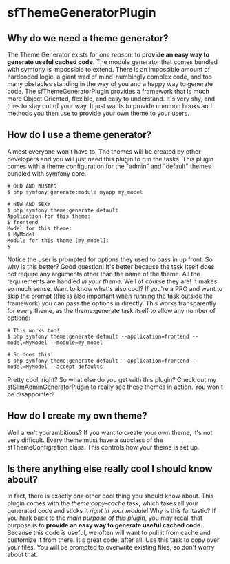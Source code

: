 sfThemeGeneratorPlugin
======================

Why do we need a theme generator?
---------------------------------

The Theme Generator exists for _one reason_: to **provide an easy way to generate useful cached code**.  The module generator 
that comes bundled with symfony is impossible to extend.  There is an impossible amount of hardcoded logic, a giant wad of 
mind-numbingly complex code, and too many obstacles standing in the way of you and a happy way to generate code.  The sfThemeGeneratorPlugin
provides a framework that is much more Object Oriented, flexible, and easy to understand.  It's very shy, and tries to stay out of your way.
It just wants to provide common hooks and methods you then use to provide your own theme to your users.


How do I use a theme generator?
-------------------------------

Almost everyone won't have to.  The themes will be created by other developers and you will just need this plugin to run the tasks.  This plugin
comes with a theme configuration for the "admin" and "default" themes bundled with symfony core.  

    # OLD AND BUSTED
    $ php symfony generate:module myapp my_model
    
    # NEW AND SEXY
    $ php symfony theme:generate default
    Application for this theme:
    $ frontend 
    Model for this theme:
    $ MyModel 
    Module for this theme [my_model]:
    $     

Notice the user is prompted for options they used to pass in up front.  So why is this better?  Good question!  It's better because the task itself 
does not require any arguments other than the name of the theme. All the requirements are handled _in your theme_.  Well of course they are!  It 
makes so much sense.  Want to know what's also cool?  If you're a PRO and want to skip the prompt (this is also important when running the task 
outside the framework) you can pass the options in directly.  This works transparently for every theme, as the theme:generate task itself to allow any
number of options:

    # This works too!
    $ php symfony theme:generate default --application=frontend --model=MyModel --module=my_model

    # So does this!
    $ php symfony theme:generate default --application=frontend --model=MyModel --accept-defaults

Pretty cool, right?  So what else do you get with this plugin?  Check out my [sfSlimAdminGeneratorPlugin](http://github.com/bshaffer/sfSlimAdminGeneratorPlugin)
to really see these themes in action.  You won't be disappointed!

How do I create my own theme?
-----------------------------

Well aren't you ambitious? If you want to create your own theme, it's not very difficult.  Every theme must have a subclass of the sfThemeConfigration 
class.  This controls how your theme is set up.

Is there anything else really cool I should know about?
-------------------------------------------------------

In fact, there is exactly _one_ other cool thing you should know about.  This plugin comes with the _theme:copy-cache_ task, which takes all your
generated code and sticks it *right in your module*!  Why is this fantastic?  If you hark back to the *main purpose of this plugin*, you may recall
that purpose is to **provide an easy way to generate useful cached code**.  Because this code is useful, we often will want to pull it from cache
and customize it from there.  It's great code, after all!  Use this task to copy over your files.  You will be prompted to overwrite existing files,
so don't worry about that.


